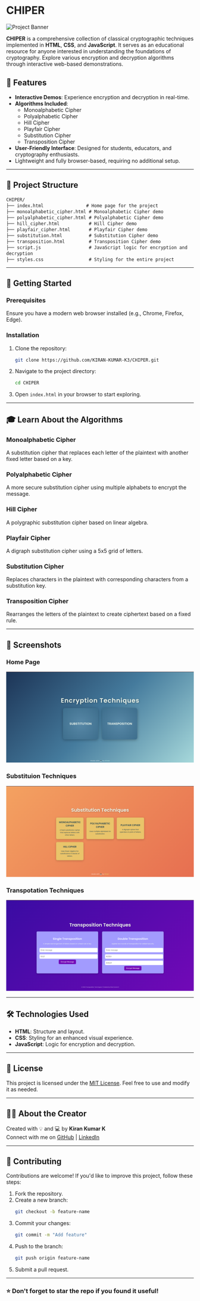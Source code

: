 
# CHIPER

![Project Banner](https://encrypted-tbn0.gstatic.com/images?q=tbn:ANd9GcTCMlUT8arR581HlQVNGAJO9YsU760C6USD6w&s)

**CHIPER** is a comprehensive collection of classical cryptographic techniques implemented in **HTML**, **CSS**, and **JavaScript**. It serves as an educational resource for anyone interested in understanding the foundations of cryptography. Explore various encryption and decryption algorithms through interactive web-based demonstrations.

## 🌟 Features

- **Interactive Demos**: Experience encryption and decryption in real-time.
- **Algorithms Included**:
  - Monoalphabetic Cipher
  - Polyalphabetic Cipher
  - Hill Cipher
  - Playfair Cipher
  - Substitution Cipher
  - Transposition Cipher
- **User-Friendly Interface**: Designed for students, educators, and cryptography enthusiasts.
- Lightweight and fully browser-based, requiring no additional setup.

---

## 📂 Project Structure

```plaintext
CHIPER/
├── index.html                # Home page for the project
├── monoalphabetic_cipher.html # Monoalphabetic Cipher demo
├── polyalphabetic_cipher.html # Polyalphabetic Cipher demo
├── hill_cipher.html           # Hill Cipher demo
├── playfair_cipher.html       # Playfair Cipher demo
├── substitution.html          # Substitution Cipher demo
├── transposition.html         # Transposition Cipher demo
├── script.js                  # JavaScript logic for encryption and decryption
├── styles.css                 # Styling for the entire project
```

---

## 🚀 Getting Started

### Prerequisites

Ensure you have a modern web browser installed (e.g., Chrome, Firefox, Edge).

### Installation

1. Clone the repository:
   ```bash
   git clone https://github.com/KIRAN-KUMAR-K3/CHIPER.git
   ```
2. Navigate to the project directory:
   ```bash
   cd CHIPER
   ```
3. Open `index.html` in your browser to start exploring.

---

## 🎓 Learn About the Algorithms

### Monoalphabetic Cipher
A substitution cipher that replaces each letter of the plaintext with another fixed letter based on a key.

### Polyalphabetic Cipher
A more secure substitution cipher using multiple alphabets to encrypt the message.

### Hill Cipher
A polygraphic substitution cipher based on linear algebra.

### Playfair Cipher
A digraph substitution cipher using a 5x5 grid of letters.

### Substitution Cipher
Replaces characters in the plaintext with corresponding characters from a substitution key.

### Transposition Cipher
Rearranges the letters of the plaintext to create ciphertext based on a fixed rule.

---

## 📸 Screenshots

### Home Page
![Home Page](https://github.com/KIRAN-KUMAR-K3/CHIPER/blob/main/img/Screenshot%20From%202024-12-14%2011-31-13.png)

### Substituion Techniques
![Substituion Techniques](https://github.com/KIRAN-KUMAR-K3/CHIPER/blob/main/img/Screenshot%20From%202024-12-14%2011-31-31.png)


### Transpotation Techniques
![Transpotation Techniques](https://github.com/KIRAN-KUMAR-K3/CHIPER/blob/main/img/Screenshot%20From%202024-12-14%2011-31-54.png)

---

## 🛠️ Technologies Used

- **HTML**: Structure and layout.
- **CSS**: Styling for an enhanced visual experience.
- **JavaScript**: Logic for encryption and decryption.

---

## 📄 License

This project is licensed under the [MIT License](LICENSE). Feel free to use and modify it as needed.

---

## 👨‍💻 About the Creator

Created with 💡 and 💻 by **Kiran Kumar K**  
Connect with me on [GitHub](https://github.com/KIRAN-KUMAR-K3) | [LinkedIn](https://www.linkedin.com/in/kiran-kumar-k3)

---

## 🤝 Contributing

Contributions are welcome! If you'd like to improve this project, follow these steps:

1. Fork the repository.
2. Create a new branch:
   ```bash
   git checkout -b feature-name
   ```
3. Commit your changes:
   ```bash
   git commit -m "Add feature"
   ```
4. Push to the branch:
   ```bash
   git push origin feature-name
   ```
5. Submit a pull request.

---

### ⭐ Don't forget to star the repo if you found it useful!

